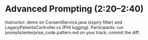 # Advanced Prompting (2:20–2:40)
Instructor: demo on ConsentService.java (expiry filter) and LegacyPatientsController.cs (PHI logging).
Participants: run prompts/enterprise_code.pattern.md on your track; commit the diff.

